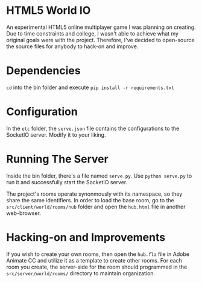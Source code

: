 # HTML5 World IO
An experimental HTML5 online multiplayer game I was planning on creating. Due to time constraints and college, I wasn't able to achieve what my original goals were with the project. Therefore, I've decided to open-source the source files for anybody to hack-on and improve.

# Dependencies
`cd` into the bin folder and execute `pip install -r requirements.txt`

# Configuration
In the `etc` folder, the `serve.json` file contains the configurations to the SocketIO server. Modify it to your liking.

# Running The Server
Inside the bin folder, there's a file named `serve.py`. Use `python serve.py` to run it and successfully start the SocketIO server.  

The project's rooms operate synonmously with its namespace, so they share the same identifiers. In order to load the base room, go to the `src/client/world/rooms/hub` folder and open the `hub.html` file in another web-browser. 

# Hacking-on and Improvements
If you wish to create your own rooms, then open the `hub.fla` file in Adobe Animate CC and utilize it as a template to create other rooms.
For each room you create, the server-side for the room should programmed in the `src/server/world/rooms/` directory to maintain organization.
